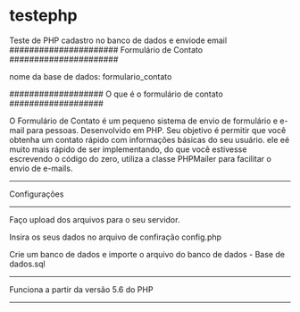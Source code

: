 # testephp
Teste de PHP cadastro no banco de dados e enviode email
######################
Formulário de Contato
######################

nome da base de dados: formulario_contato

###################
O que é o formulário de contato
###################

O Formulário de Contato é um pequeno sistema de envio de formulário e e-mail para pessoas. Desenvolvido em PHP. Seu objetivo é permitir que você obtenha um contato rápido com informações básicas do seu usuário.
ele eé muito mais rápido de ser implementando, do que você estivesse escrevendo o código do zero, utiliza a classe PHPMailer para facilitar o envio de e-mails.


*******************
Configurações
*******************

Faço upload dos arquivos para o seu servidor.

Insira os seus dados no arquivo de confiração config.php

Crie um banco de dados e importe o arquivo do banco de dados - Base de dados.sql

**************************

Funciona a partir da versão 5.6 do PHP 

**************************
